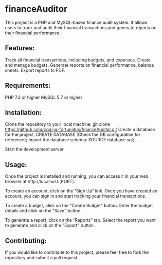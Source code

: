 # financeAuditor

This project is a PHP and MySQL-based finance audit system. It allows users to track and audit their financial transactions and generate reports on their financial performance.

## Features:

Track all financial transactions, including budgets, and expenses.
Create and manage budgets.
Generate reports on financial performance, balance sheets.
Export reports to PDF.

## Requirements:

PHP 7.2 or higher
MySQL 5.7 or higher

## Installation:

Clone the repository to your local machine:
git clone https://github.com/coding-fortunatus/financeAuditor.git
Create a database for the project.
CREATE DATABASE (Check the DB configuration for reference);
Import the database schema:
SOURCE database.sql;

Start the development server

## Usage:

Once the project is installed and running, you can access it in your web browser at http://localhost:(PORT).

To create an account, click on the "Sign Up" link. Once you have created an account, you can sign in and start tracking your financial transactions.

To create a budget, click on the "Create Budget" button. Enter the budget details and click on the "Save" button.

To generate a report, click on the "Reports" tab. Select the report you want to generate and click on the "Export" button.

## Contributing:

If you would like to contribute to this project, please feel free to fork the repository and submit a pull request.
